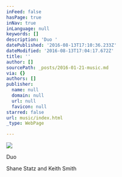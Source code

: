 ```yaml
---
inFeed: false
hasPage: true
inNav: true
inLanguage: null
keywords: []
description: 'Duo '
datePublished: '2016-08-13T17:10:36.233Z'
dateModified: '2016-08-13T17:04:17.672Z'
title: ''
author: []
sourcePath: _posts/2016-01-21-music.md
via: {}
authors: []
publisher:
  name: null
  domain: null
  url: null
  favicon: null
starred: false
url: music/index.html
_type: WebPage

---
```

![](https://the-grid-user-content.s3-us-west-2.amazonaws.com/e42fd57c-34e0-41d0-b5a1-4798a43043c6.jpg)

Duo 

Shane Statz and Keith Smith